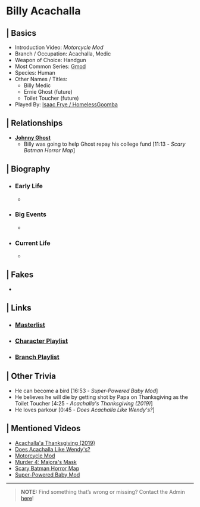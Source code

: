 # Billy Acachalla  


## | Basics  
- Introduction Video: *Motorcycle Mod*  
- Branch / Occupation: Acachalla, Medic  
- Weapon of Choice: Handgun  
- Most Common Series: [Gmod](6.Series/Gmod.html)  
- Species: Human  
- Other Names / Titles:   
  - Billy Medic  
  - Ernie Ghost \(future)
  - Toilet Toucher \(future)
- Played By: [Isaac Frye / HomelessGoomba](3.Siblings/3.4.Isaac-Frye-HomelessGoomba.html)  


## | Relationships  
- [**Johnny Ghost**](5.Characters/Johnny_Ghost.html)  
  - Billy was going to help Ghost repay his college fund \[11:13 - *Scary Batman Horror Map*]


## | Biography  
- ### Early Life  
  -   
- ### Big Events  
  -   
- ### Current Life  
  -   


## | Fakes
- 
 

## | Links  
- ### [Masterlist]()  
- ### [Character Playlist]()  
- ### [Branch Playlist]()  


## | Other Trivia  
- He can become a bird \[16:53 - *Super-Powered Baby Mod*]
- He believes he will die by getting shot by Papa on Thanksgiving as the Toilet Toucher [4:25 - *Acachalla's Thanksgiving (2019)*]
- He loves parkour [0:45 - *Does Acachalla Like Wendy's?*]


## | Mentioned Videos
- [Acachalla'a Thanksgiving \(2019)]()
- [Does Acachalla Like Wendy's?]()
- [Motorcycle Mod](https://youtu.be/gNREBUzmn98)
- [Murder 4: Majora's Mask](https://youtu.be/rJShOzX411o)
- [Scary Batman Horror Map](https://youtu.be/EB9US2_E0J8)
- [Super-Powered Baby Mod](https://youtu.be/jWXZO7cAe3o)

----

> **NOTE:** Find something that’s wrong or missing? Contact the Admin [here](../chapter_2.html)!